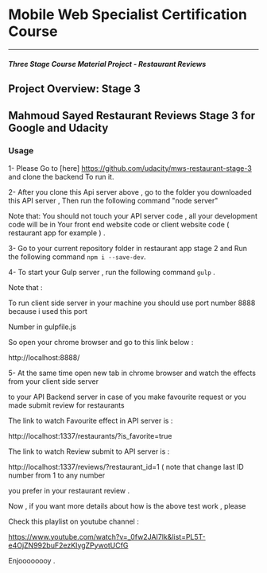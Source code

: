 # Mobile Web Specialist Certification Course
---
#### _Three Stage Course Material Project - Restaurant Reviews_

## Project Overview: Stage 3


## Mahmoud Sayed  Restaurant Reviews Stage 3 for Google and Udacity

### Usage
1- Please Go to [here] https://github.com/udacity/mws-restaurant-stage-3 and clone the backend To run it.

2- After you clone this Api server above , go to the folder you downloaded this API server , Then run the following command "node server"
 
Note that: You should not touch your API server code , all your development code will be in Your  front end website code or client website code ( restaurant app for example ) .

3- Go to your current repository folder in restaurant app stage 2 and 
 Run the following command  `npm i --save-dev`.

4- To start your Gulp server , run the following command `gulp` .

 Note that : 
 
  To run client side server in your machine you should use port number 8888 because i used this port
  
  Number in gulpfile.js 
  
  So open your chrome browser and go to this link below :
  
  http://localhost:8888/ 
  
  
5- At the same time open new tab in chrome browser and watch the effects from your client side server

to your API Backend  server in case of   you make favourite request or you made submit review for restaurants 

The link to watch Favourite effect in API server is : 

http://localhost:1337/restaurants/?is_favorite=true 


The link to watch Review submit to API server is : 

http://localhost:1337/reviews/?restaurant_id=1   ( note that change last ID number from 1 to any number 

you prefer in your restaurant review .



Now , if you want more details about how is the above test work , please 

Check this playlist on youtube channel :


https://www.youtube.com/watch?v=_0fw2JAI7lk&list=PL5T-e4OjZN992buF2ezKIygZPywotUCfG


Enjoooooooy .